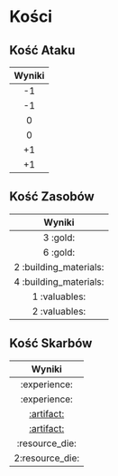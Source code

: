 # Kości

## Kość Ataku

| Wyniki |
| :---: |
| -1 |
| -1 |
| 0 |
| 0 |
| +1 |
| +1 |


## Kość Zasobów

| Wyniki |
| :---: |
| 3 :gold: |
| 6 :gold: |
| 2 :building_materials: |
| 4 :building_materials: |
| 1 :valuables: |
| 2 :valuables: |


## Kość Skarbów

| Wyniki |
| :---: |
| :experience: |
| :experience: |
| [:artifact:](artifacts/index.md) |
| [:artifact:](artifacts/index.md) |
| :resource_die: |
| 2:resource_die: |
